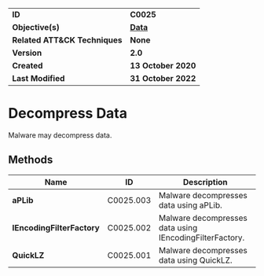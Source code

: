 <table>
<tr>
<td><b>ID</b></td>
<td><b>C0025</b></td>
</tr>
<tr>
<td><b>Objective(s)</b></td>
<td><b><a href="../data">Data</a></b></td>
</tr>
<tr>
<td><b>Related ATT&CK Techniques</b></td>
<td><b>None</b></td>
</tr>
<tr>
<td><b>Version</b></td>
<td><b>2.0</b></td>
</tr>
<tr>
<td><b>Created</b></td>
<td><b>13 October 2020</b></td>
</tr>
<tr>
<td><b>Last Modified</b></td>
<td><b>31 October 2022</b></td>
</tr>
</table>


Decompress Data
===============
Malware may decompress data.

## Methods

|Name|ID|Description|
|---|---|---|
|**aPLib**|C0025.003|Malware decompresses data using aPLib.|
|**IEncodingFilterFactory**|C0025.002|Malware decompresses data using IEncodingFilterFactory.|
|**QuickLZ**|C0025.001|Malware decompresses data using QuickLZ.|
